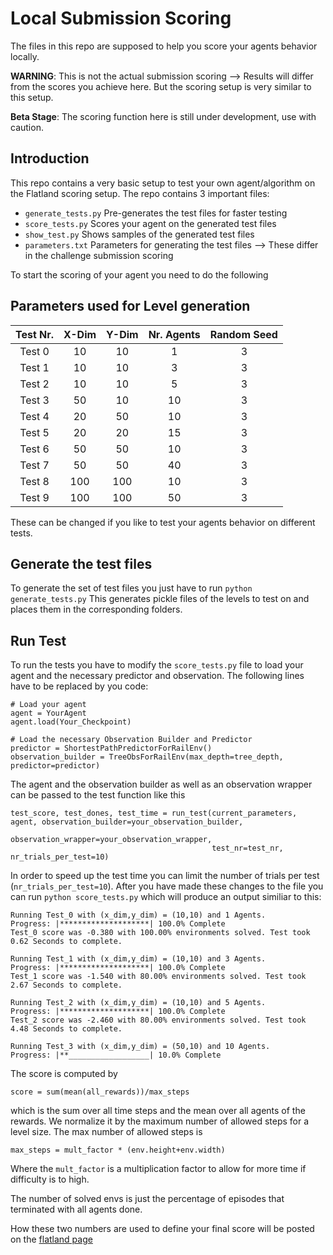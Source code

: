 # Local Submission Scoring

The files in this repo are supposed to help you score your agents behavior locally.

**WARNING**: This is not the actual submission scoring --> Results will differ from the scores you achieve here. But the scoring setup is very similar to this setup.

**Beta Stage**: The scoring function here is still under development, use with caution.

## Introduction
This repo contains a very basic setup to test your own agent/algorithm on the Flatland scoring setup.
The repo contains 3 important files:

- `generate_tests.py` Pre-generates the test files for faster testing
- `score_tests.py` Scores your agent on the generated test files
- `show_test.py` Shows samples of the generated test files
- `parameters.txt` Parameters for generating the test files --> These differ in the challenge submission scoring

To start the scoring of your agent you need to do the following

## Parameters used for Level generation

| Test Nr.  | X-Dim  | Y-Dim  | Nr. Agents  | Random Seed  |
|:---------:|:------:|:------:|:-----------:|:------------:|
| Test 0      | 10 | 10 | 1 | 3 |
| Test 1      | 10 | 10 | 3 | 3 |
| Test 2      | 10 | 10 | 5 | 3 |
| Test 3      | 50 | 10 | 10 | 3 |
| Test 4      | 20 | 50 | 10 | 3 |
| Test 5      | 20 | 20 | 15 | 3 |
| Test 6      | 50 | 50 | 10 | 3 |
| Test 7      | 50 | 50 | 40 | 3 |
| Test 8      | 100 | 100 | 10 | 3 |
| Test 9      | 100 | 100 | 50 | 3 |

These can be changed if you like to test your agents behavior on different tests.

## Generate the test files
To generate the set of test files you just have to run `python generate_tests.py`
This generates pickle files of the levels to test on and places them in the corresponding folders.

## Run Test
To run the tests you have to modify the `score_tests.py` file to load your agent and the necessary predictor and observation.
The following lines have to be replaced by you code:

```
# Load your agent
agent = YourAgent
agent.load(Your_Checkpoint)

# Load the necessary Observation Builder and Predictor
predictor = ShortestPathPredictorForRailEnv()
observation_builder = TreeObsForRailEnv(max_depth=tree_depth, predictor=predictor)
```

The agent and the observation builder as well as an observation wrapper can be passed to the test function like this

```
test_score, test_dones, test_time = run_test(current_parameters, agent, observation_builder=your_observation_builder,
                                             observation_wrapper=your_observation_wrapper,
                                             test_nr=test_nr, nr_trials_per_test=10)
```

In order to speed up the test time you can limit the number of trials per test (`nr_trials_per_test=10`). After you have made these changes to the file you can run `python score_tests.py` which will produce an output similiar to this:

```
Running Test_0 with (x_dim,y_dim) = (10,10) and 1 Agents.
Progress: |********************| 100.0% Complete 
Test_0 score was -0.380 with 100.00% environments solved. Test took 0.62 Seconds to complete.

Running Test_1 with (x_dim,y_dim) = (10,10) and 3 Agents.
Progress: |********************| 100.0% Complete 
Test_1 score was -1.540 with 80.00% environments solved. Test took 2.67 Seconds to complete.

Running Test_2 with (x_dim,y_dim) = (10,10) and 5 Agents.
Progress: |********************| 100.0% Complete 
Test_2 score was -2.460 with 80.00% environments solved. Test took 4.48 Seconds to complete.

Running Test_3 with (x_dim,y_dim) = (50,10) and 10 Agents.
Progress: |**__________________| 10.0% Complete
```

The score is computed by

```
score = sum(mean(all_rewards))/max_steps
```
which is the sum over all time steps and the mean over all agents of the rewards. We normalize it by the maximum number of allowed steps for a level size. The max number of allowed steps is

```
max_steps = mult_factor * (env.height+env.width)
```
Where the `mult_factor` is a multiplication factor to allow for more time if difficulty is to high.

The number of solved envs is just the percentage of episodes that terminated with all agents done.

How these two numbers are used to define your final score will be posted on the [flatland page](https://www.aicrowd.com/organizers/sbb/challenges/flatland-challenge)
